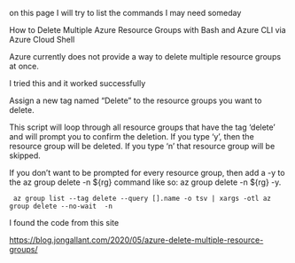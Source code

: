 on this page I will try to list the commands I may need someday

How to Delete Multiple Azure Resource Groups with Bash and Azure CLI via Azure Cloud Shell

Azure currently does not provide a way to delete multiple resource groups at once.

I tried this and it worked successfully

Assign a new tag named “Delete” to the resource groups you want to delete.

This script will loop through all resource groups that have the tag ‘delete’ and will prompt you to confirm the deletion. If you type ‘y’, then the resource group will be deleted. If you type ‘n’ that resource group will be skipped.

If you don’t want to be prompted for every resource group, then add a -y to the az group delete -n ${rg} command like so: az group delete -n ${rg} -y.

```
 az group list --tag delete --query [].name -o tsv | xargs -otl az group delete --no-wait  -n
```

I found the code from this site

https://blog.jongallant.com/2020/05/azure-delete-multiple-resource-groups/